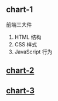 ## chart-1

前端三大件

1. HTML 结构
2. CSS 样式
3. JavaScript 行为

## [chart-2](./chart-2/STUDY_NOTES.md)

## [chart-3](./chart-3/STUDY_NOTES.md)

